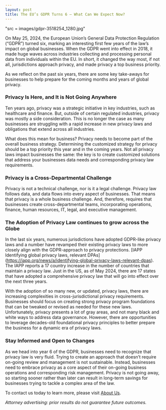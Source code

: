 ```yaml
---
layout: post
title: The EU’s GDPR Turns 6 – What Can We Expect Now?
---
```

"src = images/gdpr-3518254_1280.jpg"

On May 25, 2024, the European Union’s General Data Protection Regulation (“GDPR”) turned six, marking an interesting first few years of the law’s impact on global businesses. When the GDPR went into effect in 2018, it made huge waves across industries collecting and processing personal data from individuals within the EU. In short, it changed the way most, if not all, jurisdictions approach privacy, and made privacy a top business priority. 

As we reflect on the past six years, there are some key take-aways for businesses to help prepare for the coming months and years of global privacy.

### Privacy Is Here, and It is Not Going Anywhere
Ten years ago, privacy was a strategic initiative in key industries, such as healthcare and finance. But, outside of certain regulated industries, privacy was mostly a side consideration. This is no longer the case as many businesses are struggling with a rapid increase in new privacy laws and obligations that extend across all industries. 

What does this mean for business? Privacy needs to become part of the overall business strategy. Determining the customized strategy for privacy should be a top priority this year and in the coming years. Not all privacy laws impact businesses the same: the key is to create customized solutions that address your businesses data needs and corresponding privacy law requirements. 

### Privacy is a Cross-Departmental Challenge
Privacy is not a technical challenge, nor is it a legal challenge. Privacy law follows data, and data flows into every aspect of businesses. That means that privacy is a whole business challenge. And, therefore, requires that businesses create cross-departmental teams, incorporating operations, finance, human resources, IT, legal, and executive management. 

### The Adoption of Privacy Law continues to grow across the Globe 
In the last six years, numerous jurisdictions have adopted GDPR-like privacy laws and a number have revamped their existing privacy laws to more closely align with the GDPR-approach to privacy protections. [IAPP Identifying global privacy laws, relevant DPAs] (https://iapp.org/news/a/identifying-global-privacy-laws-relevant-dpas). The IAPP reports a 17 country increase in the number of countries that maintain a privacy law. Just in the US, as of May 2024, there are 17 states that have adopted a comprehensive privacy law that will go into effect over the next three years. 

With the adoption of so many new, or updated, privacy laws, there are increasing complexities in cross-jurisdictional privacy requirements. Businesses should focus on creating strong privacy program foundations that can be tweaked or revised as needed for these new laws. Unfortunately, privacy presents a lot of gray areas, and not many black and white ways to address data governance. However, there are opportunities to leverage decades-old foundational privacy principles to better prepare the business for a dynamic era of privacy laws. 
### Stay Informed and Open to Changes

As we head into year 6 of the GDPR, businesses need to recognize that privacy law is very fluid. Trying to create an approach that doesn’t require on-going review and management is not sustainable. Instead, businesses need to embrace privacy as a core aspect of their on-going business operations and corresponding risk management. Privacy is not going away, so starting sooner rather than later can result in long-term savings for businesses trying to tackle a complex area of the law. 

To contact us today to learn more, please visit [About Us](https://jordanfischerlaw.com/aboutus/). 

*Attorney advertising: prior results do not guarantee future outcomes.*

